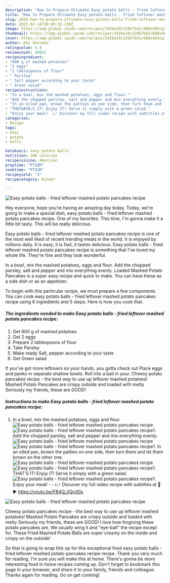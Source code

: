 ```yaml
---
description: "How to Prepare Ultimate Easy potato balls - fried leftover mashed potato pancakes recipe"
title: "How to Prepare Ultimate Easy potato balls - fried leftover mashed potato pancakes recipe"
slug: 2655-how-to-prepare-ultimate-easy-potato-balls-fried-leftover-mashed-potato-pancakes-recipe
date: 2022-02-14T10:49:19.230Z
image: https://img-global.cpcdn.com/recipes/2428a19c229b7bd1/680x482cq70/easy-potato-balls-fried-leftover-mashed-potato-pancakes-recipe-recipe-main-photo.jpg
thumbnail: https://img-global.cpcdn.com/recipes/2428a19c229b7bd1/680x482cq70/easy-potato-balls-fried-leftover-mashed-potato-pancakes-recipe-recipe-main-photo.jpg
cover: https://img-global.cpcdn.com/recipes/2428a19c229b7bd1/680x482cq70/easy-potato-balls-fried-leftover-mashed-potato-pancakes-recipe-recipe-main-photo.jpg
author: Don Sherman
ratingvalue: 4.9
reviewcount: 34921
recipeingredient:
- "600 g of mashed potatoes"
- "2 eggs"
- "2 tablespoons of flour"
- " Parsley"
- " Salt pepper according to your taste"
- " Green salad"
recipeinstructions:
- "In a bowl, mix the mashed potatoes, eggs and flour."
- "Add the chopped parsley, salt and pepper and mix everything evenly."
- "In an oiled pan, brown the patties on one side, then turn them and let them brown on the other one."
- "THAT&#39;S IT! Enjoy IT! Serve it simply with a green salad."
- "Enjoy your meal!  👉 Discover my full video recipe with subtitles at 🎦 ► https://youtu.be/FB4Q_VQyX0s"
categories:
- Recipe
tags:
- easy
- potato
- balls

katakunci: easy potato balls 
nutrition: 200 calories
recipecuisine: American
preptime: "PT28M"
cooktime: "PT42M"
recipeyield: "3"
recipecategory: Dinner

---
```



![Easy potato balls - fried leftover mashed potato pancakes recipe](https://img-global.cpcdn.com/recipes/2428a19c229b7bd1/680x482cq70/easy-potato-balls-fried-leftover-mashed-potato-pancakes-recipe-recipe-main-photo.jpg)

Hey everyone, hope you're having an amazing day today. Today, we're going to make a special dish, easy potato balls - fried leftover mashed potato pancakes recipe. One of my favorites. This time, I'm gonna make it a little bit tasty. This will be really delicious.

Easy potato balls - fried leftover mashed potato pancakes recipe is one of the most well liked of recent trending meals in the world. It is enjoyed by millions daily. It is easy, it is fast, it tastes delicious. Easy potato balls - fried leftover mashed potato pancakes recipe is something that I've loved my whole life. They're fine and they look wonderful.

In a bowl, mix the mashed potatoes, eggs and flour. Add the chopped parsley, salt and pepper and mix everything evenly. Loaded Mashed Potato Pancakes is a super easy recipe and quick to make. You can have these as a side dish or as an appetizer.


To begin with this particular recipe, we must prepare a few components. You can cook easy potato balls - fried leftover mashed potato pancakes recipe using 6 ingredients and 5 steps. Here is how you cook that.

<!--inarticleads1-->

##### The ingredients needed to make Easy potato balls - fried leftover mashed potato pancakes recipe:

1. Get 600 g of mashed potatoes
1. Get 2 eggs
1. Prepare 2 tablespoons of flour
1. Take  Parsley
1. Make ready  Salt, pepper according to your taste
1. Get  Green salad


If you&#39;ve got more leftovers on your hands, you gotta check out Place eggs and panko in separate shallow bowls. Roll into a ball in your. Cheesy potato pancakes recipe - the best way to use up leftover mashed potatoes! Mashed Potato Pancakes are crispy outside and loaded with melty Seriously my friends, these are GOOD! 

<!--inarticleads2-->

##### Instructions to make Easy potato balls - fried leftover mashed potato pancakes recipe:

1. In a bowl, mix the mashed potatoes, eggs and flour.
<img src="//assets-global.cpcdn.com/assets/icons/button_play-2c75c40dde080a61004c1f40b05d8f140eaff45d7e9e6481dc71c63d2e7c4909.png" alt="Easy potato balls - fried leftover mashed potato pancakes recipe"><img src="//assets-global.cpcdn.com/assets/icons/button_play-2c75c40dde080a61004c1f40b05d8f140eaff45d7e9e6481dc71c63d2e7c4909.png" alt="Easy potato balls - fried leftover mashed potato pancakes recipe">1. Add the chopped parsley, salt and pepper and mix everything evenly.
<img src="//assets-global.cpcdn.com/assets/icons/button_play-2c75c40dde080a61004c1f40b05d8f140eaff45d7e9e6481dc71c63d2e7c4909.png" alt="Easy potato balls - fried leftover mashed potato pancakes recipe"><img src="//assets-global.cpcdn.com/assets/icons/button_play-2c75c40dde080a61004c1f40b05d8f140eaff45d7e9e6481dc71c63d2e7c4909.png" alt="Easy potato balls - fried leftover mashed potato pancakes recipe">1. In an oiled pan, brown the patties on one side, then turn them and let them brown on the other one.
<img src="//assets-global.cpcdn.com/assets/icons/button_play-2c75c40dde080a61004c1f40b05d8f140eaff45d7e9e6481dc71c63d2e7c4909.png" alt="Easy potato balls - fried leftover mashed potato pancakes recipe"><img src="//assets-global.cpcdn.com/assets/icons/button_play-2c75c40dde080a61004c1f40b05d8f140eaff45d7e9e6481dc71c63d2e7c4909.png" alt="Easy potato balls - fried leftover mashed potato pancakes recipe">1. THAT&#39;S IT! Enjoy IT! Serve it simply with a green salad.
<img src="//assets-global.cpcdn.com/assets/icons/button_play-2c75c40dde080a61004c1f40b05d8f140eaff45d7e9e6481dc71c63d2e7c4909.png" alt="Easy potato balls - fried leftover mashed potato pancakes recipe">1. Enjoy your meal! -  - 👉 Discover my full video recipe with subtitles at 🎦 ► https://youtu.be/FB4Q_VQyX0s
<img src="//assets-global.cpcdn.com/assets/icons/button_play-2c75c40dde080a61004c1f40b05d8f140eaff45d7e9e6481dc71c63d2e7c4909.png" alt="Easy potato balls - fried leftover mashed potato pancakes recipe">

Cheesy potato pancakes recipe - the best way to use up leftover mashed potatoes! Mashed Potato Pancakes are crispy outside and loaded with melty Seriously my friends, these are GOOD! I love how forgiving these potato pancakes are. We usually wing it and &#34;eye-ball&#34; the recipe except for. These Fried Mashed Potato Balls are super creamy on the inside and crispy on the outside! 

So that is going to wrap this up for this exceptional food easy potato balls - fried leftover mashed potato pancakes recipe recipe. Thank you very much for reading. I'm sure you will make this at home. There's gonna be more interesting food in home recipes coming up. Don't forget to bookmark this page in your browser, and share it to your family, friends and colleague. Thanks again for reading. Go on get cooking!
